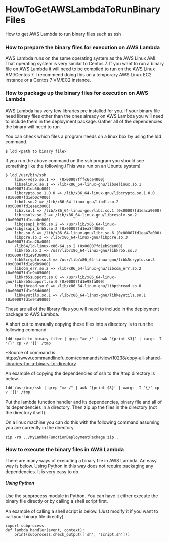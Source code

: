 # HowToGetAWSLambdaToRunBinaryFiles
How to get AWS Lambda to run binary files such as ssh

### How to prepare the binary files for execution on AWS Lambda
AWS Lambda runs on the same operating system as the AWS Linux AMI. That operating system is very similar to Centos 7. If you want to run a binary file on AWS Lambda it will need to be compiled to run on the AWS Linux AMI/Centos 7. I recommend doing this on a temporary AWS Linux EC2 instance or a Centos 7 VM/EC2 instance.

### How to package up the binary files for execution on AWS Lambda
AWS Lambda has very few libraries pre installed for you. If your binary file need library files other than the ones already on AWS Lambda you will need to include them in the deployment package. Gather all of the dependencies the binary will need to run.

You can check which files a program needs on a linux box by using the ldd command.
```
$ ldd <path to binary file>

```
If you run the above command on the ssh program you should see something like the following.(This was run on an Ubuntu system)

```
$ ldd /usr/bin/ssh
	linux-vdso.so.1 =>  (0x00007fffc6ce4000)
	libselinux.so.1 => /lib/x86_64-linux-gnu/libselinux.so.1 (0x00007fd1eb50c000)
	libcrypto.so.1.0.0 => /lib/x86_64-linux-gnu/libcrypto.so.1.0.0 (0x00007fd1eb0c7000)
	libdl.so.2 => /lib/x86_64-linux-gnu/libdl.so.2 (0x00007fd1eaec3000)
	libz.so.1 => /lib/x86_64-linux-gnu/libz.so.1 (0x00007fd1eaca9000)
	libresolv.so.2 => /lib/x86_64-linux-gnu/libresolv.so.2 (0x00007fd1eaa8e000)
	libgssapi_krb5.so.2 => /usr/lib/x86_64-linux-gnu/libgssapi_krb5.so.2 (0x00007fd1ea844000)
	libc.so.6 => /lib/x86_64-linux-gnu/libc.so.6 (0x00007fd1ea47a000)
	libpcre.so.3 => /lib/x86_64-linux-gnu/libpcre.so.3 (0x00007fd1ea20a000)
	/lib64/ld-linux-x86-64.so.2 (0x00007fd1eb9de000)
	libkrb5.so.3 => /usr/lib/x86_64-linux-gnu/libkrb5.so.3 (0x00007fd1e9f38000)
	libk5crypto.so.3 => /usr/lib/x86_64-linux-gnu/libk5crypto.so.3 (0x00007fd1e9d09000)
	libcom_err.so.2 => /lib/x86_64-linux-gnu/libcom_err.so.2 (0x00007fd1e9b05000)
	libkrb5support.so.0 => /usr/lib/x86_64-linux-gnu/libkrb5support.so.0 (0x00007fd1e98fa000)
	libpthread.so.0 => /lib/x86_64-linux-gnu/libpthread.so.0 (0x00007fd1e96dd000)
	libkeyutils.so.1 => /lib/x86_64-linux-gnu/libkeyutils.so.1 (0x00007fd1e94d9000)
```

These are all of the library files you will need to include in the deployment package to AWS Lambda.

A short cut to manually copying these files into a directory is to run the following command

```
ldd <path to binary file> | grep "=> /" | awk '{print $3}' | xargs -I '{}' cp -v '{}' /tmp
```
*Source of command is https://www.commandlinefu.com/commands/view/10238/copy-all-shared-libraries-for-a-binary-to-directory

An example of copying the dependencies of ssh to the /tmp directory is below.
```
ldd /usr/bin/ssh | grep "=> /" | awk '{print $3}' | xargs -I '{}' cp -v '{}' /tmp
```
Put the lambda function handler and its dependencies, binary file and all of its dependencies in a directory. Then zip up the files in the directory (not the directory itself).

On a linux machine you can do this with the following command assuming you are currently in the directory

```
zip -r9 ../MyLambdaFunctionDeploymentPackage.zip .
```

### How to execute the binary files in AWS Lambda

There are many ways of executing a binary file in AWS Lambda. An easy way is below. Using Python in this way does not require packaging any dependencies. It is very easy to do.

##### Using Python

Use the subprocess module in Python. You can have it either execute the binary file directly or by calling a shell script first.

An example of calling a shell script is below. (Just modify it if you want to call your binary file directly)
```
import subprocess
def lambda_handler(event, context):
	print(subprocess.check_output(['sh', 'script.sh']))
```
